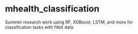 # mhealth_classification
Summer research work using RF, XGBoost, LSTM, and more for classification tasks with fitbit data
